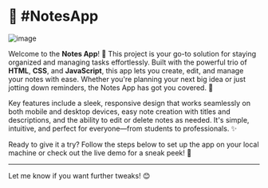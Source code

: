 
# 📓 #NotesApp  

![image](https://github.com/user-attachments/assets/78d00c06-99e8-453d-814c-97e305e95633)


Welcome to the **Notes App**! 🎉 This project is your go-to solution for staying organized and managing tasks effortlessly. Built with the powerful trio of **HTML**, **CSS**, and **JavaScript**, this app lets you create, edit, and manage your notes with ease. Whether you're planning your next big idea or just jotting down reminders, the Notes App has got you covered. 📝  

Key features include a sleek, responsive design that works seamlessly on both mobile and desktop devices, easy note creation with titles and descriptions, and the ability to edit or delete notes as needed. It's simple, intuitive, and perfect for everyone—from students to professionals. ✨  

Ready to give it a try? Follow the steps below to set up the app on your local machine or check out the live demo for a sneak peek! 🚀  

--- 

Let me know if you want further tweaks! 😊
